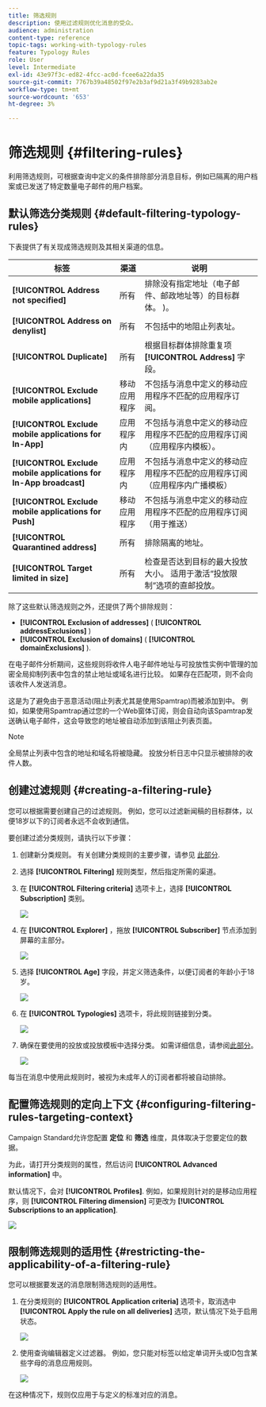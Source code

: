 ```yaml
---
title: 筛选规则
description: 使用过滤规则优化消息的受众。
audience: administration
content-type: reference
topic-tags: working-with-typology-rules
feature: Typology Rules
role: User
level: Intermediate
exl-id: 43e97f3c-ed82-4fcc-ac0d-fcee6a22da35
source-git-commit: 7767b39a48502f97e2b3af9d21a3f49b9283ab2e
workflow-type: tm+mt
source-wordcount: '653'
ht-degree: 3%

---
```


# 筛选规则 {#filtering-rules}

利用筛选规则，可根据查询中定义的条件排除部分消息目标，例如已隔离的用户档案或已发送了特定数量电子邮件的用户档案。

## 默认筛选分类规则 {#default-filtering-typology-rules}

下表提供了有关现成筛选规则及其相关渠道的信息。

| 标签 | 渠道 | 说明 |
| ---------|----------|---------|
| **[!UICONTROL Address not specified]** | 所有 | 排除没有指定地址（电子邮件、邮政地址等）的目标群体。 )。 |
| **[!UICONTROL Address on denylist]** | 所有 | 不包括中的地阻止列表址。 |
| **[!UICONTROL Duplicate]** | 所有 | 根据目标群体排除重复项 **[!UICONTROL Address]** 字段。 |
| **[!UICONTROL Exclude mobile applications]** | 移动应用程序 | 不包括与消息中定义的移动应用程序不匹配的应用程序订阅。 |
| **[!UICONTROL Exclude mobile applications for In-App]** | 应用程序内 | 不包括与消息中定义的移动应用程序不匹配的应用程序订阅（应用程序内模板）。 |
| **[!UICONTROL Exclude mobile applications for In-App broadcast]** | 应用程序内 | 不包括与消息中定义的移动应用程序不匹配的应用程序订阅（应用程序内广播模板） |
| **[!UICONTROL Exclude mobile applications for Push]** | 移动应用程序 | 不包括与消息中定义的移动应用程序不匹配的应用程序订阅（用于推送） |
| **[!UICONTROL Quarantined address]** | 所有 | 排除隔离的地址。 |
| **[!UICONTROL Target limited in size]** | 所有 | 检查是否达到目标的最大投放大小。 适用于激活“投放限制”选项的直邮投放。 |

除了这些默认筛选规则之外，还提供了两个排除规则：

* **[!UICONTROL Exclusion of addresses]** ( **[!UICONTROL addressExclusions]** )
* **[!UICONTROL Exclusion of domains]** ( **[!UICONTROL domainExclusions]** ).

在电子邮件分析期间，这些规则将收件人电子邮件地址与可投放性实例中管理的加密全局抑制列表中包含的禁止地址或域名进行比较。 如果存在匹配项，则不会向该收件人发送消息。

这是为了避免由于恶意活动(阻止列表尤其是使用Spamtrap)而被添加到中。 例如，如果使用Spamtrap通过您的一个Web窗体订阅，则会自动向该Spamtrap发送确认电子邮件，这会导致您的地址被自动添加到该阻止列表页面。

>[!NOTE]
>
>全局禁止列表中包含的地址和域名将被隐藏。 投放分析日志中只显示被排除的收件人数。

## 创建过滤规则 {#creating-a-filtering-rule}

您可以根据需要创建自己的过滤规则。 例如，您可以过滤新闻稿的目标群体，以便18岁以下的订阅者永远不会收到通信。

要创建过滤分类规则，请执行以下步骤：

1. 创建新分类规则。 有关创建分类规则的主要步骤，请参见 [此部分](../../sending/using/managing-typology-rules.md).

1. 选择 **[!UICONTROL Filtering]** 规则类型，然后指定所需的渠道。

1. 在 **[!UICONTROL Filtering criteria]** 选项卡上，选择 **[!UICONTROL Subscription]** 类别。

   ![](assets/typology_create-rule-subscription.png)

1. 在 **[!UICONTROL Explorer]** ，拖放 **[!UICONTROL Subscriber]** 节点添加到屏幕的主部分。

   ![](assets/typology_create-rule-subscriber.png)

1. 选择 **[!UICONTROL Age]** 字段，并定义筛选条件，以便订阅者的年龄小于18岁。

   ![](assets/typology_create-rule-age.png)

1. 在 **[!UICONTROL Typologies]** 选项卡，将此规则链接到分类。

   ![](assets/typology_create-rule-typology.png)

1. 确保在要使用的投放或投放模板中选择分类。 如需详细信息，请参阅[此部分](../../sending/using/managing-typologies.md#applying-typologies-to-messages)。

   ![](assets/typology_template.png)

每当在消息中使用此规则时，被视为未成年人的订阅者都将被自动排除。

## 配置筛选规则的定向上下文 {#configuring-filtering-rules-targeting-context}

Campaign Standard允许您配置  **定位** 和 **筛选** 维度，具体取决于您要定位的数据。

为此，请打开分类规则的属性，然后访问 **[!UICONTROL Advanced information]** 中。

默认情况下，会对 **[!UICONTROL Profiles]**. 例如，如果规则针对的是移动应用程序，则 **[!UICONTROL Filtering dimension]** 可更改为 **[!UICONTROL Subscriptions to an application]**.

![](assets/typology_rule-order_2.png)

## 限制筛选规则的适用性 {#restricting-the-applicability-of-a-filtering-rule}

您可以根据要发送的消息限制筛选规则的适用性。

1. 在分类规则的 **[!UICONTROL Application criteria]** 选项卡，取消选中 **[!UICONTROL Apply the rule on all deliveries]** 选项，默认情况下处于启用状态。

   ![](assets/typology_limit.png)

1. 使用查询编辑器定义过滤器。 例如，您只能对标签以给定单词开头或ID包含某些字母的消息应用规则。

   ![](assets/typology_limit-rule.png)

在这种情况下，规则仅应用于与定义的标准对应的消息。
